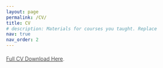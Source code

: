 ```yaml
---
layout: page
permalink: /CV/
title: CV
# description: Materials for courses you taught. Replace this text with your description.
nav: true
nav_order: 2
---
```



[Full CV Download Here](/assets/pdf/CV-Lu_Yin.pdf).

<html>
  <head>
     <style>

        @page{
        size: letter portrait;
        margin: 0;
        }

        *{
        box-sizing: border-box;
        }

        :root{
        --page-height: 16in;

        --main-width: 7in;
        --sidebar-width: calc(var(--page-width) - var(--main-width));
        --decorator-horizontal-margin: 0.2in;

        --sidebar-horizontal-padding: 0.2in;

        /* XXX: using px for very good precision control */
        --decorator-outer-offset-top: 10px;
        --decorator-outer-offset-left: -5.5px;
        --decorator-border-width: 1px;
        --decorator-outer-dim: 9px;
        --decorator-border: 1px solid #ccc;

        --row-blocks-padding-top: 5pt;
        --date-block-width: 0.6in;

        --main-blocks-title-icon-offset-left: -19pt;
        }

        body{
        width: var(--page-width);
        height: var(--page-height);
        margin: 0;
        font-family: "Open Sans", sans-serif; 
        font-weight: 300;
        line-height: 2;
        color: #444;
        hyphens: auto;
        }

        h1, h2, h3{
        margin: 0;
        }

        li{
        list-style-type: none;
        }

        #main{
        float: left;
        width: var(--main-width);
        padding: 0.25in 0.25in 0 0.25in;
        font-size: 10pt;
        }

        #sidebar{
        float: right;
        position: relative; /* for disclaimer */
        width: var(--sidebar-width);
        height: 100%;
        padding: 0.6in var(--sidebar-horizontal-padding);
        background-color: #f2f2f2;
        font-size: 8.5pt;
        }

        /* main */

        /** big title **/
        #title, h1, h2{
        text-transform: uppercase;
        }

        #title{
        position: relative;
        left: 0.55in;
        margin-bottom: 0.3in;
        line-height: 10;
        }

        #title h1{
        font-weight: 300;
        font-size: 18pt;
        line-height: 1.5;
        }

        #title h1 strong{
        margin: auto 2pt auto 4pt;
        font-weight: 600;
        }

        .subtitle{
        font-size: 8pt;
        }

        /*** categorial blocks ***/

        .main-block{
        margin-top: 0.1in;
        
        }

        #main h2{
        margin-bottom: 0.1in;
        position: relative;
        top: var(--row-blocks-padding-top);
        /* XXX: 0.5px for aligning fx printing */
        left: calc((var(--date-block-width) + var(--decorator-horizontal-margin)));
        font-weight: 400;
        font-size: 14pt;
        color: #555;
        line-height: 2;
        }

        #main h2 > i{
        /* use absolute position to prevent icon's width from misaligning title */
        /* assigning a fixed width here is no better due to needing to align decorator
            line too */
        position: absolute;
        left: var(--main-blocks-title-icon-offset-left);
        z-index: 1; /* over decorator line */
        color: #444;
        line-height: 2;
        }


        /**** minor tweaks on the icon fonts ****/
        #main h2 > .fa-graduation-cap{
        left: calc(var(--main-blocks-title-icon-offset-left) - 2pt);
        top: -1pt;
        }

        #main h2 > .fa-suitcase{
        top: -1pt;
        }

        #main h2 > .fa-folder-open{
        top: 1.5pt;
        }
        

             
        #main h2 > .fa-award{
        top: -3pt;}

        /**** individual row blocks (date - decorator - details) ****/

        .blocks{
        display: flex;
        flex-flow: row nowrap;
        }

        .blocks > div{
        padding-top: var(--row-blocks-padding-top);
        }

        .date{
        flex: 0 0 var(--date-block-width);
        padding-top: calc(var(--row-blocks-padding-top) + 2.5pt) !important;
        padding-right: var(--decorator-horizontal-margin);
        font-size: 10pt;
        text-align: right;
        line-height: 1;
        }

        .date span{
        display: block;
        }

        .date span:nth-child(2)::before{
        position: relative;
        top: 1pt;
        right: 5.5pt;
        display: block;
        height: 15pt;
        content: '|';
        }

        .decorator{
        flex: 0 0 0;
        position: relative;
        width: 2pt;
        min-height: 100%;
        border-left: var(--decorator-border);
        }

        /*
        * XXX: Use two filled circles to achieve the circle-with-white-border effect.
        * The normal technique of only using one pseudo element and
        * border: 1px solid white; style makes firefox erroneously either:
        * 1) overflows the grayshade background (if no background-clip is set), or
        * 2) shows decorator line which should've been masked by the white border
        *
        */

        .decorator::before{
        position: absolute;
        top: var(--decorator-outer-offset-top);
        left: var(--decorator-outer-offset-left);
        content: ' ';
        display: block;
        width: var(--decorator-outer-dim);
        height: var(--decorator-outer-dim);
        border-radius: calc(var(--decorator-outer-dim) / 2);
        background-color: #fff;
        }

        .decorator::after{
        position: absolute;
        top: calc(var(--decorator-outer-offset-top) + var(--decorator-border-width));
        left: calc(var(--decorator-outer-offset-left) + var(--decorator-border-width));
        content: ' ';
        display: block;
        width: calc(var(--decorator-outer-dim) - (var(--decorator-border-width) * 2));
        height: calc(var(--decorator-outer-dim) - (var(--decorator-border-width) * 2));
        border-radius: calc((var(--decorator-outer-dim) - (var(--decorator-border-width) * 2)) / 2);
        background-color: #555;
        }

        .blocks:last-child .decorator{ /* slightly shortens it */
        margin-bottom: 0.25in;
        }

        /***** fine-tunes on the details block where the real juice is *****/

        .details{
        flex: 1 0 0;
        padding-left: var(--decorator-horizontal-margin);
        padding-top: calc(var(--row-blocks-padding-top) - 0.5pt) !important; /* not sure why but this is needed for better alignment */
        }

        .details header{
        color: #000;
        }

        .details h3{
        font-size: 12pt; 
        font-weight: 500;
        }

        .details h4{
        font-size: 10pt; 
        }
        .main-block:not(.concise) .details div{
        margin: 0.18in 0 0.1in 0; 
        }

        .main-block:not(.concise) .blocks:last-child .details div{
        margin-bottom: 0;
        }

        .main-block.concise .details div:not(.concise){
        /* use padding to work around the fact that margin doesn't affect floated
            neighboring elements */
        padding: 0.05in 0 0.07in 0;
        }

        .details .place{ 
        float: left;
        font-size: 11pt;
        font-weight: 350;
        font-style:italic
        
        }

        .details .location{
        float: right;

        }

        .details div{
        clear: both;
        }

        .details .location::before{
        display: inline-block;
        position: relative;
        right: 3pt;
        top: 0.25pt;
        font-family: FontAwesome;
        font-weight: normal;
        font-style: normal;
        text-decoration: inherit;
        content: " ";
        }

        /***** fine-tunes on the lists... *****/

        #main ul{
        padding-left: 0.07in;
        margin: 0.08in 0;
        }

        #main li{
        margin: 0 0 0.025in 0;
        }

        /****** customize list symbol style ******/
        #main li::before{
        position: relative;
        margin-left: -4.25pt;
        content: '• ';
        }

        .details .concise ul{
        margin: 0 !important;
        -webkit-columns: 2;
        -moz-columns: 2;
        columns: 2;
        }

        .details .concise li{
        margin: 0 !important;
        }

        .details .concise li{
        margin-left: 0 !important;
        }



        /* sidebar */

        #sidebar h1{
        font-weight: 400;
        font-size: 11pt;
        }

        .side-block{
        margin-top: 0.5in; 
        }

        #contact ul{
        margin-top: 0.05in;
        padding-left: 0;
        font-family: "Source Code Pro";
        font-weight: 400;
        line-height: 1.75;
        }

        #contact li > i{
        width: 9pt; /* for text alignment */
        text-align: right;
        }

        #skills{
        line-height: 1.5;
        }

        #skills ul{
        margin: 0.05in 0 0.15in;
        padding: 0;
        }

        #disclaimer{
        position: absolute;
        bottom: var(--sidebar-horizontal-padding);
        right: var(--sidebar-horizontal-padding);
        font-size: 7.5pt;
        font-style: italic;
        line-height: 1.1;
        text-align: right;
        color: #777;
        }

        #disclaimer code{
        color: #666;
        font-family: "Source Code Pro";
        font-weight: 400;
        font-style: normal;
        }





     </style>    
  </head>


  <body lang="en">
    <section id="main">

      <section class="main-block concise">
        <h2>
          <i class="fa fa-graduation-cap"></i> Education
        </h2>
        <section class="blocks">
          <div class="date">
            <span>10.2018</span><span>Present</span>
          </div>
          <div class="decorator">
          </div>
          <div class="details">
            <header>
              <h3>Ph.D. in Computer Science.</h3>
              <span class="place">Eindhoven University of Technology</span>
              <span class="location"><i class='fas fa-map-marker-alt'></i> Eindhoven, Netherlands</span>
            </header>
            <div>Department: Mathematics and Computer Science
            <br> Specialization: Sparse Training, Knowledge Elicitation and Presentation, Metric Learning, Few-shot learning, Active Learning
            <br> Promotors: Prof. Dr. Mykola Pechenizkiy; Dr. Vlado Menkovski
            </div>
          </div>
        </section>


        <section class="blocks">
          <div class="date">
            <span>09.2015</span><span>07.2018</span>
          </div>
          <div class="decorator">
          </div>
          <div class="details">
            <header>
              <h3>M.Eng C. in Control Engineering.</h3>
              <span class="place">Harbin Institute of Technology Shenzhen Graduate School</span>
              <span class="location"><i class='fas fa-map-marker-alt'></i> Shenzhen, China</span>
            </header>
            <div>Department: Mechanical Engineering and Automation
            <br> Specialization: Control Engineering, Robotics
            <br> Promotors: Prof. Dr. Xiaorui Zhu
            </div>
          </div>
        </section>



        <section class="blocks">
          <div class="date">
            <span>09.2009</span><span>07.2013</span>
          </div>
          <div class="decorator">
          </div>
          <div class="details">
            <header>
              <h3>B.Eng in Electrical Engineering and Automation</h3>
              <span class="place">Harbin Institute of Technology</span>
              <span class="location"><i class='fas fa-map-marker-alt'></i> China</span>
            </header>
            <div>Department: Information and Electrical Engineering
            </div>
          </div>
        </section>
      </section>


      <section class="main-block concise">
        <h2>
          <i class='fas fa-award fa-lg'></i> AWARDS AND HONOURS
        </h2>

        <section class="blocks">
          <div class="date">
            <span>10.2018</span>
          </div>
          <div class="decorator">
          </div>
          <div class="details">
            <header>
              <h4>Four-years Ph. D. founding, Chinese Scholarship Council</h4>
            </header>

          </div>
        </section>
  

        <section class="blocks">
          <div class="date">
            <span>07.2016</span>
          </div>
          <div class="decorator">
          </div>
          <div class="details">
            <header>
              <h4>Second-class Scholarship, Harbin Institute of Technology</h4>
            </header>

          </div>
        </section>
    
        <section class="blocks">
          <div class="date">
            <span>07.2015</span>
          </div>
          <div class="decorator">
          </div>
          <div class="details">
            <header>
              <h4>Second-class Scholarship, Harbin Institute of Technology</h4>
            </header>

          </div>
        </section>

        <section class="blocks">
          <div class="date">
            <span>09.2015</span>
          </div>
          <div class="decorator">
          </div>
          <div class="details">
            <header>
              <h4>Excellent Student Leader, Harbin Institute of Technology</h4>
            </header>

          </div>
        </section>

        <section class="blocks">
          <div class="date">
            <span>09.2012</span>
          </div>
          <div class="decorator">
          </div>
          <div class="details">
            <header>
              <h4>Excellent Innovation Ability certification, Beijing Jiaotong University</h4>
            </header>

          </div>
        </section>

      </section>

      

      <section class="main-block">
        <h2>
          <i class="fa fa-suitcase"></i> Work Experiences
        </h2>

        <section class="blocks">
          <div class="date">
            <span>04.2020</span><span>06.2022</span>
          </div>
          <div class="decorator">
          </div>
          <div class="details">
            <header>
              <h3>Teaching Assistant of Deep Learning Course</h3>
              <span class="place">Eindhoven University of Technology</span>
              <span class="location"><i class='fas fa-map-marker-alt'></i> Netherlands</span>
            </header>
            <div>
              <ul>
                <li>Develop the tutorials and practical materials  <a href="/teaching/">(Link)</a></li>

                <li>Develop and grade the assignments</li>
                <li>Record the video lectures for more than 200 students</li>
              </ul>
              </div>
          </div>
        </section>

         <section class="blocks">
          <div class="date">
            <span>08.2016</span><span>01.2017</span>
          </div>
          <div class="decorator">
          </div>
          <div class="details">
            <header>
              <h3>Teaching Assistant of Deep Learning Course</h3>
              <span class="place">Harbin Institute of Technology Shenzhen Graduate School</span>
              <span class="location"><i class='fas fa-map-marker-alt'></i> Shenzhen, China</span>
            </header>
            <div>
              <ul>
                <li>Prepare lecture slides for Forward propagation and CNN model</li>
                <li>Grade the assignments</li>
              </ul>
              </div>
          </div>
        </section>


        
         <section class="blocks">
          <div class="date">
            <span>08.2016</span><span>01.2017</span>
          </div>
          <div class="decorator">
          </div>
          <div class="details">
            <header>
              <h3>Embedded Systems Engineer</h3>
              <span class="place">DaDao Intelligence & Innovation Technology Co., Ltd</span>
              <span class="location"><i class='fas fa-map-marker-alt'></i> Shenzhen, China</span>
            </header>
            <div>
              <ul>
                <li>Controlling the speed and direction of a patrol robot by STM32</li>
              </ul>
              </div>
          </div>
        </section>



      </section>
      <section class="main-block">
        <h2>
          <i class="fa fa-folder-open"></i> RESEARCH ACTIVITIES & PUBLICATIONS & OHTERS
        </h2>


         <section class="blocks">
          <div class="date">
          <span>      </span>
      
          </div>
          <div class="decorator">
          </div>
          <div class="details">
            <header>
                      
            <h4>Please see my  <a href="/assets/pdf/CV-Ph.D.pdf">full CV</a> , <a href="https://scholar.google.com/citations?user=G4Xe1NkAAAAJ">google scholar</a> and <a href="/publications/">publication page</a></h4>
          
            </header>

          </div>
        </section>



 
        </section>

   
